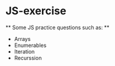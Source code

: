 # JS-exercise

** Some JS practice questions such as: **
- Arrays
- Enumerables
- Iteration
- Recurssion
